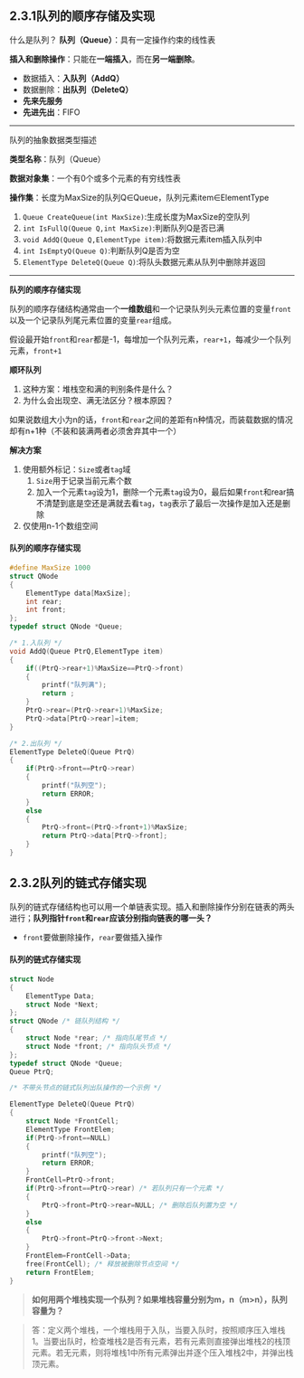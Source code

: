 ## 2.3.1队列的顺序存储及实现
什么是队列？
**队列（Queue）**：具有一定操作约束的线性表

**插入和删除操作**：只能在**一端插入**，而在**另一端删除**。
* 数据插入：**入队列（AddQ）**
* 数据删除：**出队列（DeleteQ）**
* **先来先服务**
* **先进先出**：FIFO

***
队列的抽象数据类型描述

**类型名称**：队列（Queue）

**数据对象集**：一个有0个或多个元素的有穷线性表

**操作集**：长度为MaxSize的队列Q∈Queue，队列元素item∈ElementType
1. `Queue CreateQueue(int MaxSize)`:生成长度为MaxSize的空队列
2. `int IsFullQ(Queue Q,int MaxSize)`:判断队列Q是否已满
3. `void AddQ(Queue Q,ElementType item)`:将数据元素item插入队列中
4. `int IsEmptyQ(Queue Q)`:判断队列Q是否为空
5. `ElementType DeleteQ(Queue Q)`:将队头数据元素从队列中删除并返回

***
**队列的顺序存储实现**

队列的顺序存储结构通常由一个**一维数组**和一个记录队列头元素位置的变量`front`以及一个记录队列尾元素位置的变量`rear`组成。

假设最开始`front`和`rear`都是-1，每增加一个队列元素，`rear+1`，每减少一个队列元素，`front+1`

**顺环队列**
1. 这种方案：堆栈空和满的判别条件是什么？
2. 为什么会出现空、满无法区分？根本原因？

如果说数组大小为n的话，`front`和`rear`之间的差距有n种情况，而装载数据的情况却有n+1种（不装和装满两者必须舍弃其中一个）

**解决方案**
1. 使用额外标记：`Size`或者`tag`域
	1. `Size`用于记录当前元素个数
	2. 加入一个元素`tag`设为1，删除一个元素`tag`设为0，最后如果`front`和rear搞不清楚到底是空还是满就去看`tag`，`tag`表示了最后一次操作是加入还是删除
2. 仅使用n-1个数组空间

#### 队列的顺序存储实现
```C
#define MaxSize 1000
struct QNode
{
    ElementType data[MaxSize];
    int rear;
    int front;
};
typedef struct QNode *Queue;

/* 1.入队列 */
void AddQ(Queue PtrQ,ElementType item)
{
    if((PtrQ->rear+1)%MaxSize==PtrQ->front)
    {
        printf("队列满");
        return ;
    }
    PtrQ->rear=(PtrQ->rear+1)%MaxSize;
    PtrQ->data[PtrQ->rear]=item;
}

/* 2.出队列 */
ElementType DeleteQ(Queue PtrQ)
{
    if(PtrQ->front==PtrQ->rear)
    {
        printf("队列空");
        return ERROR;
    }
    else
    {
        PtrQ->front=(PtrQ->front+1)%MaxSize;
        return PtrQ->data[PtrQ->front];
    }
}
```

## 2.3.2队列的链式存储实现
队列的链式存储结构也可以用一个单链表实现。插入和删除操作分别在链表的两头进行；**队列指针`front`和`rear`应该分别指向链表的哪一头？**

* `front`要做删除操作，`rear`要做插入操作

#### 队列的链式存储实现
```C
struct Node
{
    ElementType Data;
    struct Node *Next;
};
struct QNode /* 链队列结构 */
{
    struct Node *rear; /* 指向队尾节点 */
    struct Node *front; /* 指向队头节点 */
};
typedef struct QNode *Queue;
Queue PtrQ;

/* 不带头节点的链式队列出队操作的一个示例 */

ElementType DeleteQ(Queue PtrQ)
{
    struct Node *FrontCell;
    ElementType FrontElem;
    if(PtrQ->front==NULL)
    {
        printf("队列空");
        return ERROR;
    }
    FrontCell=PtrQ->front;
    if(PtrQ->front==PtrQ->rear) /* 若队列只有一个元素 */
    {
        PtrQ->front=PtrQ->rear=NULL; /* 删除后队列置为空 */
    }
    else
    {
        PtrQ->front=PtrQ->front->Next;
    }
    FrontElem=FrontCell->Data;
    free(FrontCell); /* 释放被删除节点空间 */
    return FrontElem;
}
```
> **如何用两个堆栈实现一个队列？如果堆栈容量分别为m，n（m>n），队列容量为？**

> 答：定义两个堆栈，一个堆栈用于入队，当要入队时，按照顺序压入堆栈1。当要出队时，检查堆栈2是否有元素，若有元素则直接弹出堆栈2的栈顶元素。若无元素，则将堆栈1中所有元素弹出并逐个压入堆栈2中，并弹出栈顶元素。

